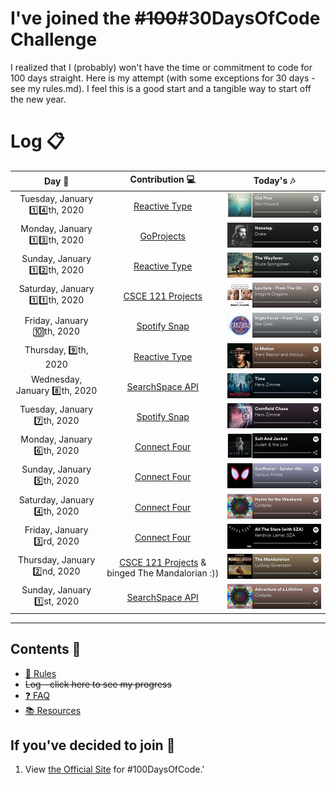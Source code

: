 # I've joined the ~~#100~~#30DaysOfCode Challenge

I realized that I (probably) won't have the time or commitment to code for 100 days straight. Here is my attempt (with some exceptions for 30 days - see my rules.md). I feel this is a good start and a tangible way to start off the new year.

# Log :clipboard:

| Day :calendar:                   |  Contribution :computer: |  Today's :notes: |
:---------------------------------:|:------------------------:|:----------------:|
| Tuesday, January :one::four:th, 2020 | [Reactive Type](https://github.com/samarthdave/reactive-type) | [![Old Pine](media/old-pine.jpg)](https://open.spotify.com/track/3CAX47TnPqTujLIQTw8nwI) |
| Monday, January :one::three:th, 2020 | [GoProjects](https://github.com/samarthdave/go-projects) | [![Drake - Nonstop](media/nonstop.jpg)](https://open.spotify.com/track/0TlLq3lA83rQOYtrqBqSct) |
| Sunday, January :one::two:th, 2020 | [Reactive Type](https://github.com/samarthdave/reactive-type) | [![The Wayfarer - Bruce Springsteen](media/the-wayfarer.jpg)](https://open.spotify.com/track/06OV3qRCboo6THc73Vy2l5) |
| Saturday, January :one::one:th, 2020 | [CSCE 121 Projects](https://github.com/samarthdave/cs121h-projects) | [![Levitate - Imagine Dragons](media/levitate.jpg)](https://open.spotify.com/track/60EFFQmSfrNMPUMGnfxBbO) |
| Friday, January :keycap_ten:th, 2020 | [Spotify Snap](https://github.com/samarthdave/spotify-snap) | [![Night Fever - Bee Gees](media/night-fever.jpg)](https://open.spotify.com/track/5KgbyD2lQQlIupAaPjgiXg) |
| Thursday, :nine:th, 2020 | [Reactive Type](https://github.com/samarthdave/reactive-type) | [![In Motion](media/in-motion.jpg)](https://open.spotify.com/track/50CgC2wKmbWm4WLQKY87oP) |
| Wednesday, January :eight:th, 2020 | [SearchSpace API](https://github.com/samarthdave/search-space-api) | [![Time - Inception](media/time-inception.jpg)](https://open.spotify.com/track/6ZFbXIJkuI1dVNWvzJzown) |
| Tuesday, January :seven:th, 2020 | [Spotify Snap](https://github.com/samarthdave/spotify-snap) | [![Cornfield Chase - Interstellar](media/cornfield-chase.jpg)](https://open.spotify.com/track/3PrLXpTfUdi9iE1PA82sS3) |
| Monday, January :six:th, 2020 | [Connect Four](https://github.com/samarthdave/connect-four) | [![Suit & Jacket](media/suit-and-jacket.jpg)](https://open.spotify.com/track/2ZYBwkmtYhgUj1A7teYAZ7) |
| Sunday, January :five:th, 2020 | [Connect Four](https://github.com/samarthdave/connect-four) | [![Sunflower](media/sunflower.jpg)](https://open.spotify.com/track/3KkXRkHbMCARz0aVfEt68P) |
| Saturday, January :four:th, 2020 | [Connect Four](https://github.com/samarthdave/connect-four) | [![Hymn for the Weekend](media/hymn-for-the-weekend.jpg)](https://open.spotify.com/track/3RiPr603aXAoi4GHyXx0uy) |
| Friday, January :three:rd, 2020 | [Connect Four](https://github.com/samarthdave/connect-four) | [![All The Stars](media/all-the-stars.jpg)](https://open.spotify.com/track/3GCdLUSnKSMJhs4Tj6CV3s) |
| Thursday, January :two:nd, 2020 | [CSCE 121 Projects](https://github.com/samarthdave/cs121h-projects) & binged The Mandalorian :)) | [![The Mandalorian](media/the-mandalorian.jpg)](https://open.spotify.com/track/6tJFtthY0rI1x06qb8NjK0) |
| Sunday, January :one:st, 2020 | [SearchSpace API](https://github.com/samarthdave/search-space-api) | [![Adventure of a Lifetime](media/adventure-of-a-lifetime.jpg)](https://open.spotify.com/track/69uxyAqqPIsUyTO8txoP2M) |

----------------------------------------------------------------------------------

## Contents :notebook:

* [:scroll: Rules](rules.md)
* ~~Log - click here to see my progress~~
* [:question: FAQ](FAQ.md)
* [:books: Resources](resources.md)

## If you've decided to join :100:

1. View [the Official Site](http://100daysofcode.com/) for #100DaysOfCode.'

<!-- 
template for table:
| DAY, January :DAY_ICON:th, 2020 | [PROJECT](PROJECT_LINK) | [![ARIA_SONG](IMAGE_RELATIVE)](SONG_LINK) |

 -->
